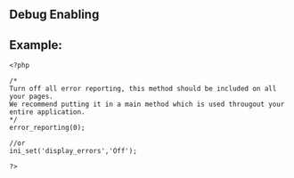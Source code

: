 
Debug Enabling
-------

## Example:

    <?php

    /*
    Turn off all error reporting, this method should be included on all your pages.
    We recommend putting it in a main method which is used througout your entire application.
    */
    error_reporting(0);

    //or
    ini_set('display_errors','Off'); 

    ?>
	
